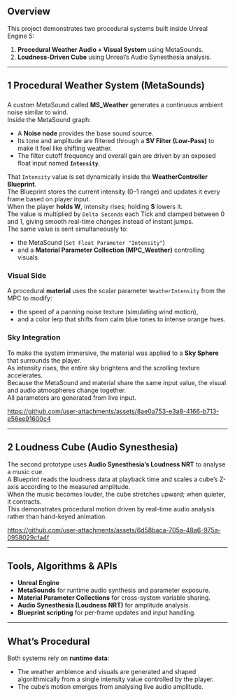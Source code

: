 

## Overview
This project demonstrates two procedural systems built inside Unreal Engine 5:  

1. **Procedural Weather Audio + Visual System** using MetaSounds.  
2. **Loudness-Driven Cube** using Unreal’s Audio Synesthesia analysis.  



---

## 1 Procedural Weather System (MetaSounds)

###
A custom MetaSound called **MS_Weather** generates a continuous ambient noise similar to wind.  
Inside the MetaSound graph:
- A **Noise node** provides the base sound source.  
- Its tone and amplitude are filtered through a **SV Filter (Low-Pass)** to make it feel like shifting weather.  
- The filter cutoff frequency and overall gain are driven by an exposed float input named **`Intensity`**.
  
That `Intensity` value is set dynamically inside the **WeatherController Blueprint**.  
The Blueprint stores the current intensity (0–1 range) and updates it every frame based on player input.  
When the player **holds W**, intensity rises; holding **S** lowers it.  
The value is multiplied by `Delta Seconds` each Tick and clamped between 0 and 1, giving smooth real-time changes instead of instant jumps.  
The same value is sent simultaneously to:
- the MetaSound (`Set Float Parameter "Intensity"`)  
- and a **Material Parameter Collection (MPC_Weather)** controlling visuals.
  
### Visual Side
A procedural **material** uses the scalar parameter `WeatherIntensity` from the MPC to modify:
- the speed of a panning noise texture (simulating wind motion),
- and a color lerp that shifts from calm blue tones to intense orange hues.

### Sky Integration
To make the system immersive, the material was applied to a **Sky Sphere** that surrounds the player.  
As intensity rises, the entire sky brightens and the scrolling texture accelerates.  
Because the MetaSound and material share the same input value, the visual and audio atmospheres change together.  
All parameters are generated from live input.


https://github.com/user-attachments/assets/8ae0a753-e3a8-4166-b713-e56ee91600c4

---

## 2 Loudness Cube (Audio Synesthesia)

The second prototype uses **Audio Synesthesia’s Loudness NRT** to analyse a music cue.  
A Blueprint reads the loudness data at playback time and scales a cube’s Z-axis according to the measured amplitude.  
When the music becomes louder, the cube stretches upward; when quieter, it contracts.  
This demonstrates procedural motion driven by real-time audio analysis rather than hand-keyed animation.


https://github.com/user-attachments/assets/6d58baca-705a-48a6-975a-0958029cfa4f


---

## Tools, Algorithms & APIs
- **Unreal Engine**  
- **MetaSounds** for runtime audio synthesis and parameter exposure.  
- **Material Parameter Collections** for cross-system variable sharing.  
- **Audio Synesthesia (Loudness NRT)** for amplitude analysis.  
- **Blueprint scripting** for per-frame updates and input handling.

---

## What’s Procedural
Both systems rely on **runtime data**:
- The weather ambience and visuals are generated and shaped algorithmically from a single intensity value controlled by the player.  
- The cube’s motion emerges from analysing live audio amplitude.



